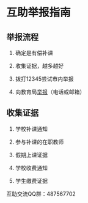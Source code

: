 # 互助举报指南

## 举报流程

1. 确定是有偿补课

2. 收集证据，越多越好

3. 拨打12345尝试市内举报

4. 向教育局[举报](reporting-channel)（电话或邮箱）

## 收集证据

1. 学校补课通知

2. 参与补课的在职教师

3. 假期上课证据

4. 学校收费通知

5. 学生缴费证据

互助交流QQ群：487567702

